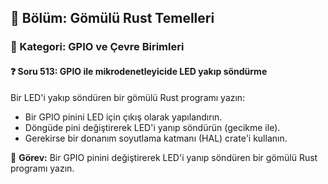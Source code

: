 ## 📘 Bölüm: Gömülü Rust Temelleri  
### 🔹 Kategori: GPIO ve Çevre Birimleri  
#### ❓ Soru 513: GPIO ile mikrodenetleyicide LED yakıp söndürme

Bir LED'i yakıp söndüren bir gömülü Rust programı yazın:

- Bir GPIO pinini LED için çıkış olarak yapılandırın.
- Döngüde pini değiştirerek LED'i yanıp söndürün (gecikme ile).
- Gerekirse bir donanım soyutlama katmanı (HAL) crate'i kullanın.

🔧 **Görev:** Bir GPIO pinini değiştirerek LED'i yanıp söndüren bir gömülü Rust programı yazın.
